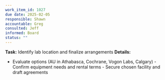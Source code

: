 ```yaml
---
work_item_id: 1027
due date: 2025-02-05
responsible: Shawn
accountable: Greg
consulted: Jeff
informed: Board
status: ""
---
```


**Task:** Identify lab location and finalize arrangements
**Details:**
- Evaluate options (AU in Athabasca, Cochrane, Vogon Labs, Calgary) - Confirm equipment needs and rental terms - Secure chosen facility and draft agreements
